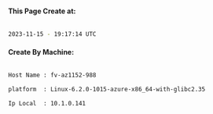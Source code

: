
   
#### This Page Create at:

```bash

2023-11-15 - 19:17:14 UTC

```

#### Create By Machine:

```bash

Host Name : fv-az1152-988

platform  : Linux-6.2.0-1015-azure-x86_64-with-glibc2.35

Ip Local  : 10.1.0.141

```

